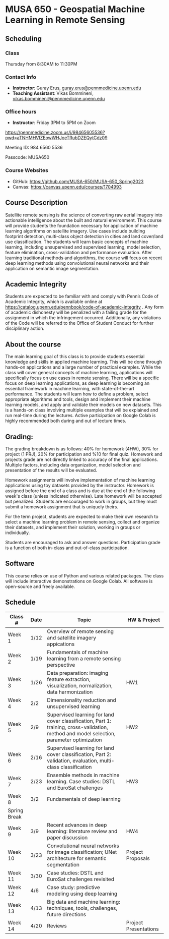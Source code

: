 # MUSA 650 - Geospatial Machine Learning in Remote Sensing 

## Scheduling

### Class

Thursday from 8:30AM to 11:30PM

### Contact Info

- **Instructor**: Guray Erus, guray.erus@pennmedicine.upenn.edu
- **Teaching Assistant**: Vikas Bommineni, vikas.bommineni@pennmedicine.upenn.edu

### Office hours

- **Instructor**: Friday 3PM to 5PM on Zoom 

https://pennmedicine.zoom.us/j/98465605536?pwd=aTNHMHVIZEowWHJoeTRubDZEQytCdz09

Meeting ID: 984 6560 5536

Passcode: MUSA650

### Course Websites

- GitHub: https://github.com/MUSA-650/MUSA-650_Spring2023
- Canvas: https://canvas.upenn.edu/courses/1704993 

## Course Description

Satellite remote sensing is the science of converting raw aerial imagery into actionable intelligence about the built and natural environment. This course will provide students the foundation necessary for application of machine learning algorithms on satellite imagery. Use cases include building footprint detection, multi-class object detection in cities and land cover/land use classification. The students will learn basic concepts of machine learning, including unsupervised and supervised learning, model selection, feature elimination, cross-validation and performance evaluation. After learning traditional methods and algorithms, the course will focus on recent deep learning methods using convolutional neural networks and their application on semantic image segmentation.

## Academic Integrity

Students are expected to  be familiar with and comply with Penn’s Code of Academic Integrity, which is available online at https://catalog.upenn.edu/pennbook/code-of-academic-integrity . Any form of academic dishonesty will be penalized with a failing grade for the assignment in which the infringement occurred. Additionally, any violations of the Code will be referred to the Office of Student Conduct for further disciplinary action.

## About the course

The main learning goal of this class is to provide students essential knowledge and skills in applied machine learning. This will be done through hands-on applications and a large number of practical examples. While the class will cover general concepts of machine learning, applications will specifically focus on use cases in remote sensing. There will be a specific focus on deep learning applications, as deep learning is becoming an essential framework in machine learning, with state-of-the-art performance. The students will learn how to define a problem, select appropriate algorithms and tools, design and implement their machine learning models, and apply and validate their models on new datasets. This is a hands-on class involving multiple examples that will be explained and run real-time during the lectures. Active participation on Google Colab is highly recommended both during and out of lecture times.

## Grading: 

The grading breakdown is as follows: 40% for homework (4HW), 30% for project (1 PRJ), 20% for participation and %10 for final quiz. Homework and projects grade are not directly linked to accuracy of the final applications. Multiple factors, including data organization, model selection and presentation of the results will be evaluated.

Homework assignments will involve implementation of machine learning applications using toy datasets provided by the instructor. Homework is assigned before the end of a class and is due at the end of the following week's class (unless indicated otherwise). Late homework will be accepted but penalized. Students are encouraged to work in groups, but they must submit a homework assignment that is uniquely theirs.

For the term project, students are expected to make their own research to select a machine learning problem in remote sensing, collect and organize their datasets, and implement their solution, working in groups or individually.

Students are encouraged to ask and answer questions. Participation grade is a function of both in-class and out-of-class participation.

## Software

This course relies on use of Python and various related packages. The class will include interactive demonstrations on Google Colab. All software is open-source and freely available.

## Schedule

| Class #                | Date  | Topic                            | HW & Project |
| ---------------------- | ----- | -------------------------------- | ------------ |
| Week 1                 | 1/12  | Overview of remote sensing and satellite imagery appications | |
| Week 2                 | 1/19  | Fundamentals of machine learning from a remote sensing perspective | |
| Week 3                 | 1/26  | Data preparation: imaging feature extraction, visualization, normalization, data harmonization |  HW1 |
| Week 4                 | 2/2   | Dimensionality reduction and unsupervised learning | | 
| Week 5                 | 2/9   | Supervised learning for land cover classification, Part 1: training, cross-validation, method and model selection, parameter optimization | HW2 |
| Week 6                 | 2/16  | Supervised learning for land cover classification, Part 2: validation, evaluation, multi-class classification | |
| Week 7                 | 2/23  | Ensemble methods in machine learning. Case studies: DSTL and EuroSat challenges | HW3 |
| Week 8                 | 3/2  | Fundamentals of deep learning | |
| Spring Break           |      | | | 
| Week 9                 | 3/9  | Recent advances in deep learning: literature review and paper discussion | HW4 |
| Week 10                | 3/23  | Convolutional neural networks for image classification; UNet architecture for semantic segmentation  | Project Proposals |
| Week 11                | 3/30  | Case studies: DSTL and EuroSat challenges revisited | |
| Week 12                | 4/6  | Case study: predictive modeling using deep learning |  |
| Week 13                | 4/13  | Big data and machine learning: techniques, tools, challenges, future directions | |
| Week 14                | 4/20  | Reviews | Project Presentations |
